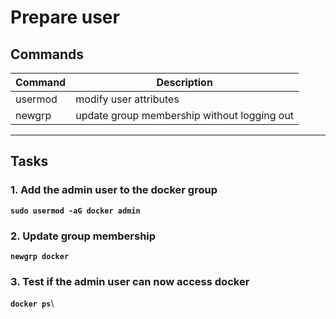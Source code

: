 # Prepare user
## Commands
| Command | Description |
| --- | --- |
| usermod | modify user attributes |
| newgrp| update group membership without logging out |
---

## Tasks
### 1. Add the admin user to the docker group
**`sudo usermod -aG docker admin`**  

### 2. Update group membership
**`newgrp docker`**  

### 3. Test if the admin user can now access docker 
**`docker ps`**\

